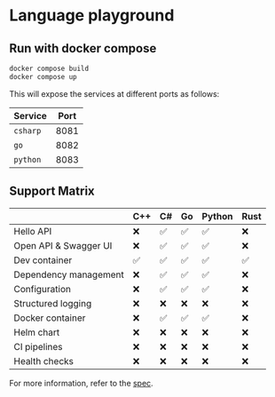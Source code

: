# Language playground



## Run with docker compose

```sh
docker compose build
docker compose up
```

This will expose the services at different ports as follows:

Service  | Port
---------|-------
`csharp` | 8081
`go`     | 8082
`python` | 8083

## Support Matrix

|                       | C++ | C# | Go | Python | Rust |
|-----------------------|-----|----|----|--------|---|
| Hello API             | ❌ | ✅ | ✅ | ✅    | ❌ |
| Open API & Swagger UI | ❌ | ✅ | ✅ | ✅    | ❌ |
| Dev container         | ✅ | ✅ | ✅ | ✅    | ✅ |
| Dependency management | ❌ | ✅ | ✅ | ✅    | ❌ |
| Configuration         | ❌ | ✅ | ✅ | ✅    | ❌ |
| Structured logging    | ❌ | ❌ | ❌ | ❌    | ❌ |
| Docker container      | ❌ | ✅ | ✅ | ✅    | ❌ |
| Helm chart            | ❌ | ❌ | ❌ | ❌    | ❌ |
| CI pipelines          | ❌ | ❌ | ❌ | ❌    | ❌ |
| Health checks         | ❌ | ❌ | ❌ | ❌    | ❌ |

For more information, refer to the [spec](./spec.md).

